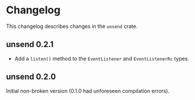 # Changelog

This changelog describes changes in the `unsend` crate.

## unsend 0.2.1

- Add a `listen()` method to the `EventListener` and `EventListenerRc` types.

## unsend 0.2.0

Initial non-broken version (0.1.0 had unforeseen compilation errors).
